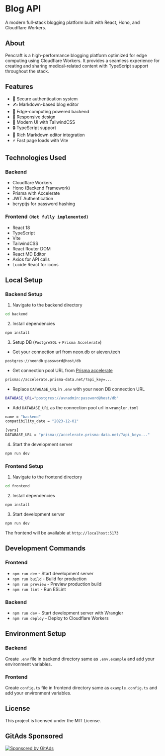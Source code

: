 # Blog API 

A modern full-stack blogging platform built with React, Hono, and Cloudflare Workers.

## About

Pencraft is a high-performance blogging platform optimized for edge computing using Cloudflare Workers. It provides a seamless experience for creating and sharing medical-related content with TypeScript support throughout the stack.

## Features

- 👤 Secure authentication system
- ✍️ Markdown-based blog editor
- 🚀 Edge-computing powered backend
- 📱 Responsive design
- 🎨 Modern UI with TailwindCSS
- 🔒 TypeScript support
- 📝 Rich Markdown editor integration
- ⚡ Fast page loads with Vite

## Technologies Used

### Backend
- Cloudflare Workers
- Hono (Backend Framework)
- Prisma with Accelerate
- JWT Authentication
- bcryptjs for password hashing

### Frontend `(Not fully implemented)`
- React 18
- TypeScript
- Vite
- TailwindCSS
- React Router DOM
- React MD Editor
- Axios for API calls
- Lucide React for icons


## Local Setup

### Backend Setup

1. Navigate to the backend directory
```bash
cd backend
```

2. Install dependencies
```bash
npm install
```

3. Setup DB (`PostgreSQL` + `Prisma Accelerate`)
- Get your connection url from neon.db or aieven.tech
```bash 
postgres://neondb:password@host/db
```
- Get connection pool URL from [Prisma accelerate](https://www.prisma.io/data-platform/accelerate)
```bash 
prisma://accelerate.prisma-data.net/?api_key=...
```
- Replace `DATABASE_URL` in `.env` with your neon DB connection URL
```bash
DATABASE_URL="postgres://avnadmin:password@host/db"
```
- Add `DATABASE_URL` as the connection pool url in `wrangler.toml`
```bash
name = "backend"
compatibility_date = "2023-12-01"

[vars]
DATABASE_URL = "prisma://accelerate.prisma-data.net/?api_key=..."
```


4. Start the development server
```bash
npm run dev
```
### Frontend Setup

1. Navigate to the frontend directory
```bash
cd frontend
```

2. Install dependencies
```bash
npm install
```

3. Start development server
```bash
npm run dev
```

The frontend will be available at `http://localhost:5173`


## Development Commands

### Frontend
- `npm run dev` - Start development server
- `npm run build` - Build for production
- `npm run preview` - Preview production build
- `npm run lint` - Run ESLint

### Backend
- `npm run dev` - Start development server with Wrangler
- `npm run deploy` - Deploy to Cloudflare Workers

## Environment Setup

### Backend
Create `.env` file in backend directory same as `.env.example` and add your environment variables.
### Frontend
Create `config.ts` file in frontend directory same as `example.config.ts` and add your environment variables.


## License

This project is licensed under the MIT License.


## GitAds Sponsored
 [![Sponsored by GitAds](https://gitads.dev/v1/ad-serve?source=dexter-ifti/pencraft@github)](https://gitads.dev/v1/ad-track?source=dexter-ifti/pencraft@github)